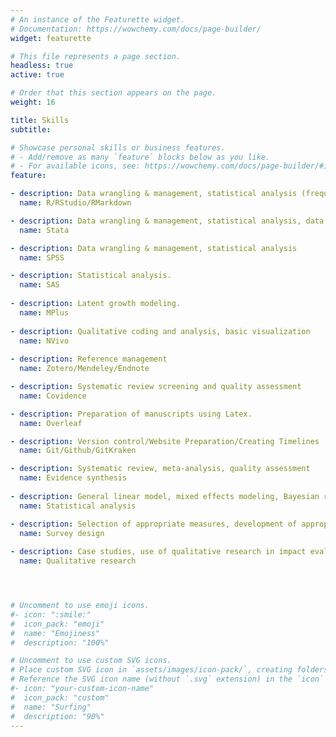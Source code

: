 ```yaml
---
# An instance of the Featurette widget.
# Documentation: https://wowchemy.com/docs/page-builder/
widget: featurette

# This file represents a page section.
headless: true
active: true

# Order that this section appears on the page.
weight: 16

title: Skills
subtitle:

# Showcase personal skills or business features.
# - Add/remove as many `feature` blocks below as you like.
# - For available icons, see: https://wowchemy.com/docs/page-builder/#icons
feature:

- description: Data wrangling & management, statistical analysis (frequentist and Bayesian), data visualization, manuscript preparation.
  name: R/RStudio/RMarkdown

- description: Data wrangling & management, statistical analysis, data visualization.
  name: Stata

- description: Data wrangling & management, statistical analysis
  name: SPSS

- description: Statistical analysis.
  name: SAS
  
- description: Latent growth modeling.
  name: MPlus
  
- description: Qualitative coding and analysis, basic visualization
  name: NVivo
  
- description: Reference management
  name: Zotero/Mendeley/Endnote

- description: Systematic review screening and quality assessment
  name: Covidence

- description: Preparation of manuscripts using Latex. 
  name: Overleaf

- description: Version control/Website Preparation/Creating Timelines
  name: Git/Github/GitKraken

- description: Systematic review, meta-analysis, quality assessment
  name: Evidence synthesis 
  
- description: General linear model, mixed effects modeling, Bayesian regression, latent variable modeling, factor analysis, treatment effect estimation
  name: Statistical analysis

- description: Selection of appropriate measures, development of appropriate measures, split half design, psychometric assessment
  name: Survey design
 
- description: Case studies, use of qualitative research in impact evaluation, thematic coding, in-depth interviews
  name: Qualitative research




# Uncomment to use emoji icons.
#- icon: ":smile:"
#  icon_pack: "emoji"
#  name: "Emojiness"
#  description: "100%"  

# Uncomment to use custom SVG icons.
# Place custom SVG icon in `assets/images/icon-pack/`, creating folders if necessary.
# Reference the SVG icon name (without `.svg` extension) in the `icon` field.
#- icon: "your-custom-icon-name"
#  icon_pack: "custom"
#  name: "Surfing"
#  description: "90%"
---
```

